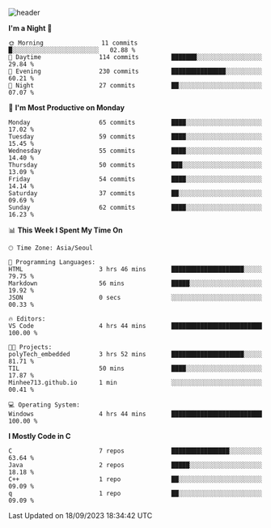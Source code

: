 
![header](https://capsule-render.vercel.app/api?type=slice&color=323C73&height=100&section=header&text=Hi!%20I'm%20Min-hee&fontSize=90&animation=twinkling&fontColor=D5C2EE)


<!--START_SECTION:waka-->
**I'm a Night 🦉** 

```text
🌞 Morning                11 commits          █░░░░░░░░░░░░░░░░░░░░░░░░   02.88 % 
🌆 Daytime                114 commits         ███████░░░░░░░░░░░░░░░░░░   29.84 % 
🌃 Evening                230 commits         ███████████████░░░░░░░░░░   60.21 % 
🌙 Night                  27 commits          ██░░░░░░░░░░░░░░░░░░░░░░░   07.07 % 
```
📅 **I'm Most Productive on Monday** 

```text
Monday                   65 commits          ████░░░░░░░░░░░░░░░░░░░░░   17.02 % 
Tuesday                  59 commits          ████░░░░░░░░░░░░░░░░░░░░░   15.45 % 
Wednesday                55 commits          ████░░░░░░░░░░░░░░░░░░░░░   14.40 % 
Thursday                 50 commits          ███░░░░░░░░░░░░░░░░░░░░░░   13.09 % 
Friday                   54 commits          ████░░░░░░░░░░░░░░░░░░░░░   14.14 % 
Saturday                 37 commits          ██░░░░░░░░░░░░░░░░░░░░░░░   09.69 % 
Sunday                   62 commits          ████░░░░░░░░░░░░░░░░░░░░░   16.23 % 
```


📊 **This Week I Spent My Time On** 

```text
🕑︎ Time Zone: Asia/Seoul

💬 Programming Languages: 
HTML                     3 hrs 46 mins       ████████████████████░░░░░   79.75 % 
Markdown                 56 mins             █████░░░░░░░░░░░░░░░░░░░░   19.92 % 
JSON                     0 secs              ░░░░░░░░░░░░░░░░░░░░░░░░░   00.33 % 

🔥 Editors: 
VS Code                  4 hrs 44 mins       █████████████████████████   100.00 % 

🐱‍💻 Projects: 
polyTech_embedded        3 hrs 52 mins       ████████████████████░░░░░   81.71 % 
TIL                      50 mins             ████░░░░░░░░░░░░░░░░░░░░░   17.87 % 
Minhee713.github.io      1 min               ░░░░░░░░░░░░░░░░░░░░░░░░░   00.41 % 

💻 Operating System: 
Windows                  4 hrs 44 mins       █████████████████████████   100.00 % 
```

**I Mostly Code in C** 

```text
C                        7 repos             ████████████████░░░░░░░░░   63.64 % 
Java                     2 repos             █████░░░░░░░░░░░░░░░░░░░░   18.18 % 
C++                      1 repo              ██░░░░░░░░░░░░░░░░░░░░░░░   09.09 % 
q                        1 repo              ██░░░░░░░░░░░░░░░░░░░░░░░   09.09 % 
```




 Last Updated on 18/09/2023 18:34:42 UTC
<!--END_SECTION:waka-->










<!-- 깃허브 프로필 스탯 오류 https://80000coding.oopy.io/c4235590-9033-49b3-943c-f8b6c1bfbc36 --!>

 <!--
**Minhee713/Minhee713** is a ✨ _special_ ✨ repository because its `README.md` (this file) appears on your GitHub profile.

Here are some ideas to get you started:

- 🔭 I’m currently working on ...
- 🌱 I’m currently learning ...
- 👯 I’m looking to collaborate on ...
- 🤔 I’m looking for help with ...
- 💬 Ask me about ...
- 📫 How to reach me: ...
- 😄 Pronouns: ...
- ⚡ Fun fact: ...
-->
